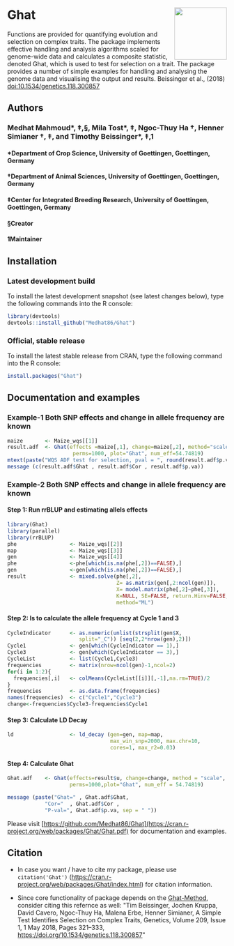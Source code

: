 # Ghat <img src="https://github.com/Medhat86/Ghat/blob/master/1649142570895.jpg" align="right" alt="" width="120" />


Functions are provided for quantifying evolution and selection on complex traits.
The package implements effective handling and analysis algorithms scaled for
genome-wide data and calculates a composite statistic, denoted Ghat, which is used
to test for selection on a trait. The package provides a number of simple examples
for handling and analysing the genome data and visualising the output and results.
Beissinger et al., (2018) <doi:10.1534/genetics.118.300857>


## Authors

### Medhat Mahmoud*, ‡,§, Mila Tost*, ‡, Ngoc-Thuy Ha †, Henner Simianer †, ‡, and Timothy Beissinger*, ‡,1 

#### *Department of Crop Science, University of Goettingen, Goettingen, Germany 

#### †Department of Animal Sciences, University of Goettingen, Goettingen, Germany 

#### ‡Center for Integrated Breeding Research, University of Goettingen, Goettingen, Germany

#### §Creator
#### 1Maintainer


## Installation

### Latest development build

To install the latest development snapshot (see latest changes below), type the following commands into the R console:

```r
library(devtools)
devtools::install_github("Medhat86/Ghat")
```

### Official, stable release

To install the latest stable release from CRAN, type the following command into the R console:

```r
install.packages("Ghat")
```

## Documentation and examples


### Example-1 Both SNP effects and change in allele frequency are known


```r
maize		<- Maize_wqs[[1]]
result.adf	<- Ghat(effects =maize[,1], change=maize[,2], method="scale",
                     perms=1000, plot="Ghat", num_eff=54.74819)
mtext(paste("WQS ADF test for selection, pval = ", round(result.adf$p.val,4)))
message (c(result.adf$Ghat , result.adf$Cor , result.adf$p.va))
```

### Example-2 Both SNP effects and change in allele frequency are known
#### Step 1: Run rrBLUP and estimating allels effects

```r
library(Ghat)
library(parallel)
library(rrBLUP)
phe                 <- Maize_wqs[[2]]
map                 <- Maize_wqs[[3]]
gen                 <- Maize_wqs[[4]]
phe                 <-phe[which(is.na(phe[,2])==FALSE),]
gen                 <-gen[which(is.na(phe[,2])==FALSE),]
result              <- mixed.solve(phe[,2],
                                   Z= as.matrix(gen[,2:ncol(gen)]),
                                   X= model.matrix(phe[,2]~phe[,3]),
                                   K=NULL, SE=FALSE, return.Hinv=FALSE,
                                   method="ML")
``` 
                       
#### Step 2: Is to calculate the allele frequency at Cycle 1 and 3 

```r  
CycleIndicator      <- as.numeric(unlist(strsplit(gen$X,
                       split="_C")) [seq(2,2*nrow(gen),2)])
Cycle1              <- gen[which(CycleIndicator == 1),]
Cycle3              <- gen[which(CycleIndicator == 3),]
CycleList           <- list(Cycle1,Cycle3)
frequencies         <- matrix(nrow=ncol(gen)-1,ncol=2)
for(i in 1:2){
  frequencies[,i]   <- colMeans(CycleList[[i]][,-1],na.rm=TRUE)/2
}
frequencies         <- as.data.frame(frequencies)
names(frequencies)  <- c("Cycle1","Cycle3")
change<-frequencies$Cycle3-frequencies$Cycle1
```

#### Step 3: Calculate LD Decay 

```r
ld                  <- ld_decay (gen=gen, map=map,
                                 max_win_snp=2000, max.chr=10,
                                 cores=1, max_r2=0.03)
```

#### Step 4: Calculate Ghat

```r
Ghat.adf    <- Ghat(effects=result$u, change=change, method = "scale",
                    perms=1000,plot="Ghat", num_eff = 54.74819)

message (paste("Ghat=" , Ghat.adf$Ghat,
            "Cor="  , Ghat.adf$Cor ,
            "P-val=", Ghat.adf$p.va, sep = " "))
```

Please visit [https://github.com/Medhat86/Ghat](https://cran.r-project.org/web/packages/Ghat/Ghat.pdf) for documentation and examples.

## Citation

- In case you want / have to cite my package, please use `citation('Ghat')` (https://cran.r-project.org/web/packages/Ghat/index.html) for citation information. 

- Since core functionality of package depends on the [Ghat-Method](https://cran.r-project.org/package=ggplot2), consider citing this refernce as well: "Tim Beissinger, Jochen Kruppa, David Cavero, Ngoc-Thuy Ha, Malena Erbe, Henner Simianer, A Simple Test Identifies Selection on Complex Traits, Genetics, Volume 209, Issue 1, 1 May 2018, Pages 321–333, https://doi.org/10.1534/genetics.118.300857"
